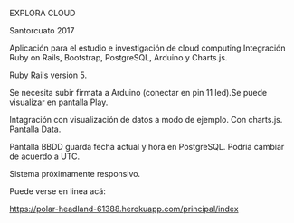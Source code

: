 EXPLORA CLOUD

Santorcuato 2017

Aplicación para el estudio e investigación de cloud computing.Integración Ruby on Rails, Bootstrap, PostgreSQL, Arduino y Charts.js.

Ruby Rails versión 5.

Se necesita subir firmata a Arduino (conectar en pin 11 led).Se puede visualizar en pantalla Play.

Intagración con visualización de datos a modo de ejemplo. Con charts.js. Pantalla Data.

Pantalla BBDD guarda fecha actual y hora en PostgreSQL. Podría cambiar de acuerdo a UTC.

Sistema próximamente responsivo.

Puede verse en linea acá:

https://polar-headland-61388.herokuapp.com/principal/index

